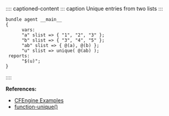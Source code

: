 :::: captioned-content
::: caption
Unique entries from two lists
:::

``` {.cfengine3 tangle="unique_entries_from_two_lists.cf"}
bundle agent __main__
{
      vars:
      "a" slist => { "1", "2", "3" };
      "b" slist => { "3", "4", "5" };
      "ab" slist => { @(a), @(b) };
      "u" slist => unique( @(ab) );
 reports:
      "$(u)";
}
```
::::

**References:**

- [CFEngine Examples](id:38277465-771a-4db4-983a-8dfd434b1aff)
- [function-unique()](id:11d6f564-8a74-4041-9635-c24b72e065f8)
